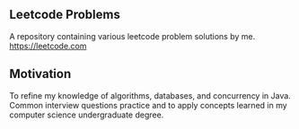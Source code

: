 ## Leetcode Problems
A repository containing various leetcode problem solutions by me. 
https://leetcode.com
## Motivation
To refine my knowledge of algorithms, databases, and concurrency in Java. Common interview questions practice and to apply concepts learned in my computer science undergraduate degree.

